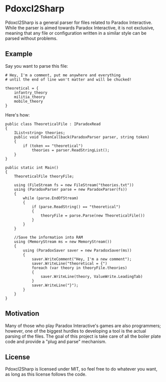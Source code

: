 # Pdoxcl2Sharp

Pdoxcl2Sharp is a general parser for files related to Paradox Interactive.
While the parser is aimed towards Paradox Interactive, it is not exclusive,
meaning that any file or configuration written in a similar style can be parsed
without problems.

## Example

Say you want to parse this file:

	# Hey, I'm a comment, put me anywhere and everything 
	# until the end of line won't matter and will be chucked! 

	theoretical = {
		infantry_theory
		militia_theory
		mobile_theory
	}
	

Here's how:

	public class TheoreticalFile : IParadoxRead
	{
		IList<string> theories;
		public void TokenCallback(ParadoxParser parser, string token)
		{
			if (token == "theoretical")
				theories = parser.ReadStringList();
		}
	}

	public static int Main()
	{
		TheoreticalFile theoryFile;

		using (FileStream fs = new FileStream("theories.txt"))
		using (ParadoxParser parse = new ParadoxParser(fs))
		{
			while (parse.EndOfStream)
			{
				if (parse.ReadString() == "theoretical")
				{
					theoryFile = parse.Parse(new TheoreticalFile())
				}
			}
		}

		//Save the information into RAM
		using (MemoryStream ms = new MemoryStream())
		{
			using (ParadoxSaver saver = new ParadoxSaver(ms))
			{
				saver.WriteComment("Hey, I'm a new comment");
				saver.WriteLine("theoretical = {")
				foreach (var theory in theoryFile.theories)
				{
					saver.WriteLine(theory, ValueWrite.LeadingTab)
				}
				saver.WriteLine("}");
			}
		}
	}
	
## Motivation

Many of those who play Paradox Interactive's games are also programmers;
however, one of the biggest hurdles to developing a tool is the actual parsing
of the files.  The goal of this project is take care of all the boiler plate
code and provide a "plug and parse" mechanism.

## License

Pdoxcl2Sharp is licensed under MIT, so feel free to do whatever you want, as
long as this license follows the code.
